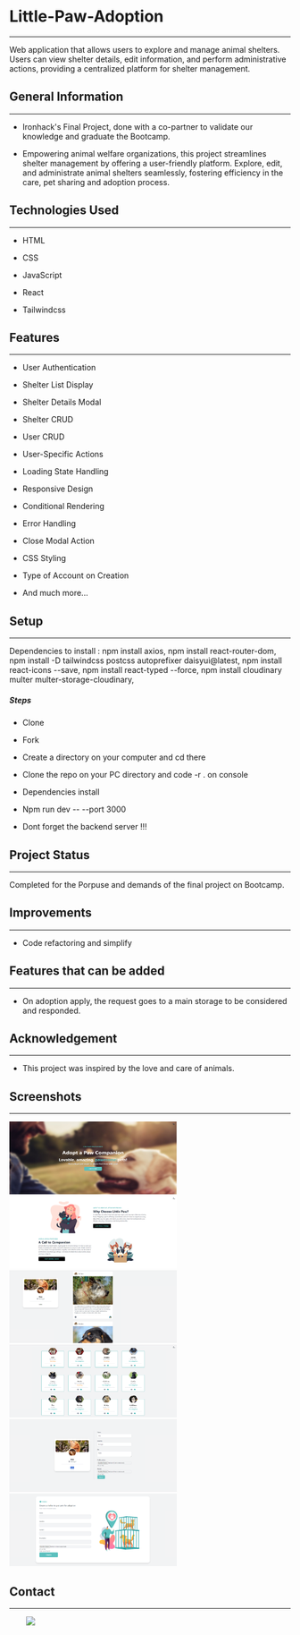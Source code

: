<h1>Little-Paw-Adoption</h1>
<hr><p>Web application that allows users to explore and manage animal shelters. Users can view shelter details, edit information, and perform administrative actions, providing a centralized platform for shelter management.</p><h2>General Information</h2>
<hr><ul>
<li>Ironhack's Final Project, done with a co-partner to validate our knowledge and graduate the Bootcamp.</li>
</ul><ul>
<li>Empowering animal welfare organizations, this project streamlines shelter management by offering a user-friendly platform. Explore, edit, and administrate animal shelters seamlessly, fostering efficiency in the care, pet sharing and adoption process.</li>
</ul><h2>Technologies Used</h2>
<hr><ul>
<li>HTML</li>
</ul><ul>
<li>CSS</li>
</ul><ul>
<li>JavaScript</li>
</ul><ul>
<li>React</li>
</ul><ul>
<li>Tailwindcss</li>
</ul><h2>Features</h2>
<hr><ul>
<li>User Authentication</li>
</ul><ul>
<li>Shelter List Display</li>
</ul><ul>
<li>Shelter Details Modal</li>
</ul><ul>
<li>Shelter CRUD</li>
</ul><ul>
<li>User CRUD</li>
</ul><ul>
<li>User-Specific Actions</li>
</ul><ul>
<li>Loading State Handling</li>
</ul><ul>
<li>Responsive Design</li>
</ul><ul>
<li>Conditional Rendering</li>
</ul><ul>
<li>Error Handling</li>
</ul><ul>
<li>Close Modal Action</li>
</ul><ul>
<li>CSS Styling</li>
</ul><ul>
<li>Type of Account on Creation</li>
</ul><ul>
<li>And much more...</li>
</ul><h2>Setup</h2>
<hr><p>Dependencies to install :
npm install axios,
npm install react-router-dom,
npm install -D tailwindcss postcss autoprefixer daisyui@latest,
npm install react-icons --save,
npm install react-typed --force,
npm install cloudinary multer multer-storage-cloudinary,</p><h5>Steps</h5><ul>
<li>Clone</li>
</ul><ul>
<li>Fork</li>
</ul><ul>
<li>Create a directory on your computer and cd there</li>
</ul><ul>
<li>Clone the repo on your PC directory and code -r . on console</li>
</ul><ul>
<li>Dependencies install</li>
</ul><ul>
<li>Npm run dev -- --port 3000</li>
</ul><ul>
<li>Dont forget the backend server !!!</li>
</ul><h2>Project Status</h2>
<hr><p>Completed for the Porpuse and demands of the final project on Bootcamp.</p><h2>Improvements</h2>
<hr><ul>
<li>Code refactoring and simplify</li>
</ul><h2>Features that can be added</h2>
<hr><ul>
<li>On adoption apply, the request goes to a main storage to be considered and responded.</li>
</ul><h2>Acknowledgement</h2>
<hr><ul>
<li>This project was inspired by the love and care of animals.</li>
</ul><h2>Screenshots</h2>
<hr>
<img src="./src/assets/1.png " style= "display: inline-block; margin: 0 auto; width: 300px; height: 130px">
<img src="./src/assets/2.png " style= "display: inline-block; margin: 0 auto; width: 300px; height: 130px">
<img src="./src/assets/3.png " style= "display: inline-block; margin: 0 auto; width: 300px; height: 130px">
<img src="./src/assets/4.png " style= "display: inline-block; margin: 0 auto; width: 300px; height: 130px">
<img src="./src/assets/5.png " style= "display: inline-block; margin: 0 auto; width: 300px; height: 130px">
<img src="./src/assets/6.png " style= "display: inline-block; margin: 0 auto; width: 300px; height: 130px">
<h2>Contact</h2>
<hr><p><span style="margin-right: 30px;"></span><a href="https://github.com/orgs/LittlePaw-adoption/people"><img target="_blank" src="https://cdn.jsdelivr.net/gh/devicons/devicon/icons/github/github-original.svg" style="width: 10%;"></a></p>